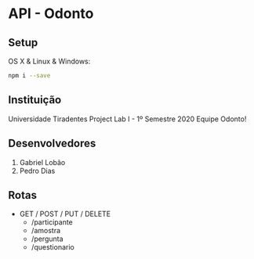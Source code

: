 # API - Odonto

## Setup

OS X & Linux & Windows:

```sh
npm i --save
```
## Instituição
Universidade Tiradentes
Project Lab I - 1º Semestre 2020
Equipe Odonto!

## Desenvolvedores

1. Gabriel Lobão
2. Pedro Dias

## Rotas
- GET / POST / PUT / DELETE
  - /participante
  - /amostra
  - /pergunta
  - /questionario
  
